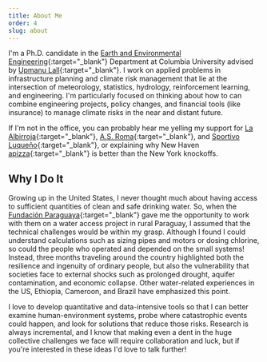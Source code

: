 ```yaml
---
title: About Me
order: 4
slug: about
---
```


I'm a Ph.D. candidate in the [Earth and Environmental Engineering](https://eee.columbia.edu/){:target="_blank"} Department at Columbia University advised by [Upmanu Lall](https://columbia.edu/~ula2){:target="_blank"}.
I work on applied problems in infrastructure planning and climate risk management that lie at the intersection of meteorology, statistics, hydrology, reinforcement learning, and engineering.
I'm particularly focused on thinking about how to can combine engineering projects, policy changes, and financial tools (like insurance) to manage climate risks in the near and distant future.

If I'm not in the office, you can probably hear me yelling my support for [La Albirroja](https://twitter.com/albirroja?lang=en){:target="_blank"}, [A.S. Roma](https://www.chiesaditotti.com/){:target="_blank"}, and [Sportivo Luqueño](http://clubsportivoluqueno.com.py/){:target="_blank"}, or explaining why New Haven [apizza](https://www.nhregister.com/news/article/An-upcoming-film-celebrates-New-Haven-s-holy-12576171.php){:target="_blank"} is better than the New York knockoffs.

## Why I Do It

Growing up in the United States, I never thought much about having access to sufficient quantities of clean and safe drinking water.
So, when the [Fundación Paraguaya](http://www.fundacionparaguaya.org.py/?lang=en){:target="_blank"} gave me the opportunity to work with them on a water access project in rural Paraguay, I assumed that the technical challenges would be within my grasp.
Although I found I could understand calculations such as sizing pipes and motors or dosing chlorine, so could the people who operated and depended on the small systems!
Instead, three months traveling around the country highlighted both the resilience and ingenuity of ordinary people, but also the vulnerability that societies face to external shocks such as prolonged drought, aquifer contamination, and economic collapse.
Other water-related experiences in the US, Ethiopia, Cameroon, and Brazil have emphasized this point.

I love to develop quantitative and data-intensive tools so that I can better examine human-environment systems, probe where catastrophic events could happen, and look for solutions that reduce those risks.
Research is always incremental, and I know that making even a dent in the huge collective challenges we face will require collaboration and luck, but if you're interested in these ideas I'd love to talk further!